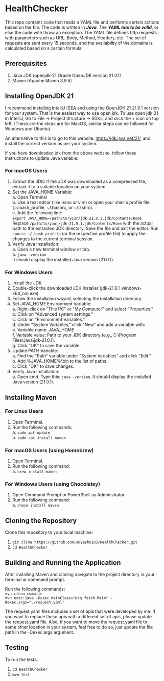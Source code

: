 # HealthChecker

This repo contains code that reads a YAML file and performs certain actions based on the file. The code is written in ***Java***. The ***YAML has to be valid***, or else the code with throw an exception. The YAML file defines http requests with parameters such as URL, Body, Method, Headers, etc. The set of requests are sent every 15 seconds, and the availability of the domains is calculated based on a certain formula.

## Prerequisites
1. Java JDK (openjdk-21 Oracle OpenJDK version 21.0.1)
2. Maven (Apache Maven 3.9.5)

## Installing OpenJDK 21
I recommend installing IntelliJ IDEA and using the OpenJDK 21 21.0.1 version for your system. That is the easiest way to use open jdk. To use open jdk 21 in IntelliJ, Go to File -> Project Structure -> SDKs, and click the + icon on top left. (These are the steps are for MacOS, similar steps can be followed for Windows and Ubuntu).

An alternative to this is to go to this website: https://jdk.java.net/21/, and install the correct version as per your system.

If you have downloaded jdk from the above website, follow these instructions to update Java variable:

### For macOS Users
1. Extract the JDK: If the JDK was downloaded as a compressed file, extract it to a suitable location on your system.
2. Set the JAVA_HOME Variable:  
    a. Open Terminal  
    b. Use a text editor (like nano or vim) or open your shell's profile file (~/.bash_profile, ~/.bashrc, or ~/.zshrc).  
    c. Add the following line:  
        `export JAVA_HOME=/path/to/your/jdk-21.0.1.jdk/Contents/Home`  
        Replace `/path/to/your/jdk-21.0.1.jdk/Contents/Home` with the actual path to the extracted JDK directory. Save the file and exit the editor. Run `source ~/.bash_profile` (or the respective profile file) to apply the changes to the current terminal session.
3. Verify Java Installation:  
    a. Open a new terminal window or tab.  
    b. `java -version`  
  It should display the installed Java version (21.0.1).

### For Windows Users
1. Install the JDK
2. Double-click the downloaded JDK installer (jdk-21.0.1_windows-x64_bin.exe).
3. Follow the installation wizard, selecting the installation directory.
4. Set JAVA_HOME Environment Variable:  
    a. Right-click on "This PC" or "My Computer" and select "Properties."  
    b. Click on "Advanced system settings."  
    c. Click on "Environment Variables."  
    d. Under "System Variables," click "New" and add a variable with:  
    e. Variable name: JAVA_HOME  
    f. Variable value: Path to your JDK directory (e.g., C:\Program Files\Java\jdk-21.0.1).  
    g. Click "OK" to save the variable.  
5. Update PATH Variable:  
    a. Find the "Path" variable under "System Variables" and click "Edit."  
    b. Add %JAVA_HOME%\bin to the list of paths.  
    c. Click "OK" to save changes.  
6. Verify Java Installation:  
    a. Open cmd. Type this: `java -version`. It should display the installed Java version (21.0.1).

## Installing Maven
### For Linux Users
1. Open Terminal.
2. Run the following commands:  
   a. `sudo apt update`  
   b. `sudo apt install maven`

### For macOS Users (using Homebrew)
1. Open Terminal.
2. Run the following command:  
   a. `brew install maven`

### For Windows Users (using Chocolatey)
1. Open Command Prompt or PowerShell as Administrator.
2. Run the following command:  
   a. `choco install maven`

## Cloning the Repository

Clone this repository to your local machine:
1. `git clone https://github.com/suyash0103/HealthChecker.git`  
2. `cd HealthChecker`

## Building and Running the Application

After installing Maven and cloning navigate to the project directory in your terminal or command prompt.

Run the following commands:  
`mvn clean compile`  
`mvn exec:java -Dexec.mainClass="org.fetch.Main" -Dexec.args="./request.yaml"`

The request.yaml files includes a set of apis that were developed by me. If you want to replace these apis with a different set of apis, please update the request.yaml file. Also, if you want to move the request.yaml file to some other location in your system, feel free to do so, just update the file path in the -Dexec.args argument.

## Testing

To run the tests:
1. `cd HealthChecker`
2. `mvn test`
